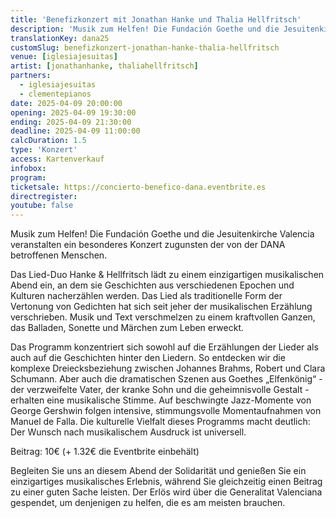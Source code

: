 ```yaml
---
title: 'Benefizkonzert mit Jonathan Hanke und Thalia Hellfritsch'
description: 'Musik zum Helfen! Die Fundación Goethe und die Jesuitenkirche Valencia veranstalten ein besonderes Konzert zugunsten der von der DANA betroffenen Menschen.'
translationKey: dana25
customSlug: benefizkonzert-jonathan-hanke-thalia-hellfritsch
venue: [iglesiajesuitas]
artist: [jonathanhanke, thaliahellfritsch]
partners:
  - iglesiajesuitas
  - clementepianos
date: 2025-04-09 20:00:00
opening: 2025-04-09 19:30:00
ending: 2025-04-09 21:30:00
deadline: 2025-04-09 11:00:00
calcDuration: 1.5
type: 'Konzert'
access: Kartenverkauf
infobox:
program:
ticketsale: https://concierto-benefico-dana.eventbrite.es
directregister:
youtube: false
---
```


Musik zum Helfen! Die Fundación Goethe und die Jesuitenkirche Valencia veranstalten ein besonderes Konzert zugunsten der von der DANA betroffenen Menschen.

Das Lied-Duo Hanke & Hellfritsch lädt zu einem einzigartigen musikalischen Abend ein, an dem sie Geschichten aus verschiedenen Epochen und Kulturen nacherzählen werden. Das Lied als traditionelle Form der Vertonung von Gedichten hat sich seit jeher der musikalischen Erzählung verschrieben. Musik und Text verschmelzen zu einem kraftvollen Ganzen, das Balladen, Sonette und Märchen zum Leben erweckt.

Das Programm konzentriert sich sowohl auf die Erzählungen der Lieder als auch auf die Geschichten hinter den Liedern. So entdecken wir die komplexe Dreiecksbeziehung zwischen Johannes Brahms, Robert und Clara Schumann. Aber auch die dramatischen Szenen aus Goethes „Elfenkönig“ - der verzweifelte Vater, der kranke Sohn und die geheimnisvolle Gestalt - erhalten eine musikalische Stimme. Auf beschwingte Jazz-Momente von George Gershwin folgen intensive, stimmungsvolle Momentaufnahmen von Manuel de Falla. Die kulturelle Vielfalt dieses Programms macht deutlich: Der Wunsch nach musikalischem Ausdruck ist universell.

Beitrag: 10€ (+ 1.32€ die Eventbrite einbehält)

Begleiten Sie uns an diesem Abend der Solidarität und genießen Sie ein einzigartiges musikalisches Erlebnis, während Sie gleichzeitig einen Beitrag zu einer guten Sache leisten. Der Erlös wird über die Generalitat Valenciana gespendet, um denjenigen zu helfen, die es am meisten brauchen.

